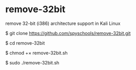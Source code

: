 # remove-32bit
remove 32-bit (i386) architecture support in Kali Linux

$ git clone https://github.com/spyschools/remove-32bit.git

$ cd remove-32bit

$ chmod +× remove-32bit.sh

$ sudo ./remove-32bit.sh
